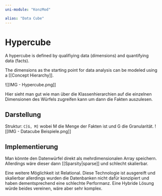 ```yaml
---
uni-module: "KonzMod"

alias: "Data Cube"
---
```


# Hypercube

A hypercube is defined by qualifiying data (dimensions) and quantifying data (facts).

The dimensions as the starting point for data analysis can be modeled using a [[Concept Hierarchy]].

![[IMG - Hypercube.png]]

Hier sieht man gut wie man über die Klassenhierarchien auf die einzelnen Dimensionen des Würfels zugreifen kann um dann die Fakten auszulesen.

## Darstellung

Struktur: `C[G, M]` wobei M die Menge der Fakten ist und G die Granularität.
![[IMG - Datacube Beispiele.png]]

## Implementierung

Man könnte den Datenwürfel direkt als mehrdimensionalen Array speichern. Allerdings wäre dieser dann [[Sparsity|sparse]] und schlecht skalierbar.

Eine weitere Möglichkeit ist Relational. Diese Technologie ist ausgereift und skalierbar allerdings wurden die Datenbanken nicht dafür konzipiert und haben dementsprechend eine schlechte Performanz. Eine Hybride Lösung würde beides vereinen, wäre aber sehr komplex.
